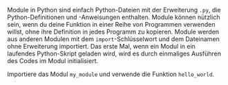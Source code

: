 Module in Python sind einfach
Python-Dateien mit der Erweiterung `.py`,
die Python-Definitionen und
-Anweisungen enthalten. Module können
nützlich sein, wenn du deine Funktion
in einer Reihe von Programmen
verwenden willst, ohne ihre
Definition in jedes Programm
zu kopieren. Module werden aus
anderen Modulen mit dem
`import`-Schlüsselwort und
dem Dateinamen ohne Erweiterung
importiert. Das erste Mal,
wenn ein Modul in ein laufendes
Python-Skript geladen wird,
wird es durch einmaliges Ausführen
des Codes im Modul initialisiert.

Importiere das Modul `my_module`
und verwende die Funktion `hello_world`.
